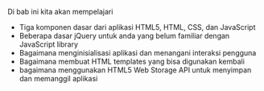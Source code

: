 Di bab ini kita akan mempelajari<br>
- Tiga komponen dasar dari aplikasi HTML5, HTML, CSS, dan JavaScript
- Beberapa dasar jQuery untuk anda yang belum familiar dengan JavaScript library
- Bagaimana menginisialisasi aplikasi dan menangani interaksi pengguna
- Bagaimana membuat HTML templates yang bisa digunakan kembali
- bagaimana menggunakan HTML5 Web Storage API untuk menyimpan dan memanggil aplikasi